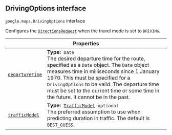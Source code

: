 
<devsite-heading text=" DrivingOptions interface" for="DrivingOptions" level="h2" link="" toc="" back-to-top=""><h2 id="DrivingOptions" is-upgraded="">DrivingOptions interface</h2></devsite-heading>
<p>
<code translate="no" dir="ltr"><span itemprop="path">google.maps</span>.<span itemprop="name">DrivingOptions</span></code>
interface
</p>
<p>Configures the <code translate="no" dir="ltr"><a href="DirectionsRequest.md">DirectionsRequest</a></code> when the travel mode is set to <code translate="no" dir="ltr">DRIVING</code>.</p>
<div class="devsite-table-wrapper"><table class="properties responsive" summary="interface DrivingOptions - Properties">
<thead>
<tr><th colspan="2">Properties</th>
</tr></thead>
<tbody>
<tr id="DrivingOptions.departureTime">
<td itemprop="property"><code translate="no" dir="ltr"><a class="secret-link" href="#DrivingOptions.departureTime"><span>departureTime</span></a></code></td>
<td><div><strong>Type:</strong>&nbsp; <code translate="no" dir="ltr">Date</code></div>
<div class="desc">The desired departure time for the route, specified as a <code translate="no" dir="ltr">Date</code> object. The <code translate="no" dir="ltr">Date</code> object measures time in milliseconds since 1 January 1970. This must be specified for a <code translate="no" dir="ltr">DrivingOptions</code> to be valid. The departure time must be set to the current time or some time in the future. It cannot be in the past.</div></td>
</tr>
<tr id="DrivingOptions.trafficModel">
<td itemprop="property"><code translate="no" dir="ltr"><a class="secret-link" href="#DrivingOptions.trafficModel"><span>trafficModel</span></a></code></td>
<td><div><strong>Type:</strong>&nbsp; <code translate="no" dir="ltr"><a href="TrafficModel.md">TrafficModel</a> <span class="optional-type-annotation">optional</span></code></div>
<div class="desc">The preferred assumption to use when predicting duration in traffic. The default is <code translate="no" dir="ltr">BEST_GUESS</code>.</div></td>
</tr>
</tbody>
</table></div>
